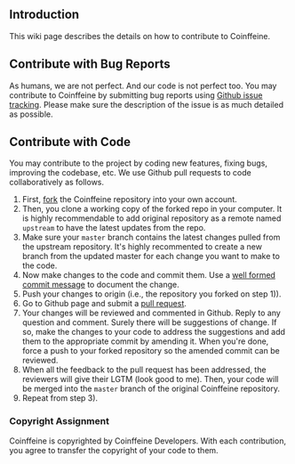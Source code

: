 ## Introduction

This wiki page describes the details on how to contribute to Coinffeine. 

## Contribute with Bug Reports

As humans, we are not perfect. And our code is not perfect too. You may contribute to Coinffeine by submitting bug reports using [Github issue tracking](https://github.com/blog/831-issues-2-0-the-next-generation). Please make sure the description of the issue is as much detailed as possible. 

## Contribute with Code

You may contribute to the project by coding new features, fixing bugs, improving the codebase, etc. We use Github pull requests to code collaboratively as follows.

1. First, [fork](https://help.github.com/articles/fork-a-repo) the Coinffeine repository into your own account. 
2. Then, you clone a working copy of the forked repo in your computer. It is highly recommendable to add original repository as a remote named `upstream` to have the latest updates from the repo. 
3. Make sure your `master` branch contains the latest changes pulled from the upstream repository. It's highly recommented to create a new branch from the updated master for each change you want to make to the code. 
4. Now make changes to the code and commit them. Use a [well formed commit message](http://tbaggery.com/2008/04/19/a-note-about-git-commit-messages.html) to document the change. 
4. Push your changes to origin (i.e., the repository you forked on step 1)). 
5. Go to Github page and submit a [pull request](https://help.github.com/articles/using-pull-requests). 
6. Your changes will be reviewed and commented in Github. Reply to any question and comment. Surely there will be suggestions of change. If so, make the changes to your code to address the suggestions and add them to the appropriate commit by amending it. When you're done, force a push to your forked repository so the amended commit can be reviewed. 
7. When all the feedback to the pull request has been addressed, the reviewers will give their LGTM (look good to me). Then, your code will be merged into the `master` branch of the original Coinffeine repository. 
8. Repeat from step 3). 

### Copyright Assignment

Coinffeine is copyrighted by Coinffeine Developers. With each contribution, you agree to transfer the copyright of your code to them. 

